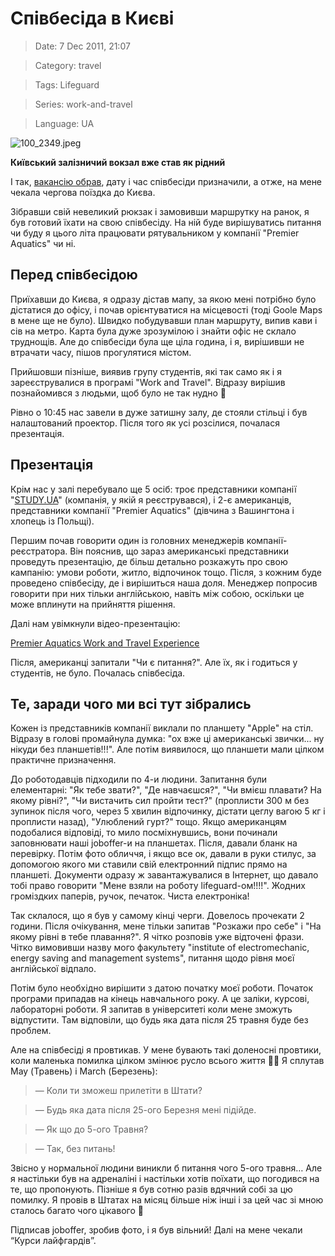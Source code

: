 # Співбесіда в Києві

> Date: 7 Dec 2011, 21:07

> Category: travel

> Tags: Lifeguard

> Series: work-and-travel

> Language: UA

![100_2349.jpeg](https://res.craft.do/user/full/b5a256f3-51ff-c8e5-10fe-9343b6a0451d/doc/7ED03DD4-4B26-4849-B031-AC025954FD85/FC0CEB1E-9AEB-4915-B3EF-D84902F63550_2/yL6BDy5DvSlKVChhfR0ZKOOowow7YF0Zo5vLLx71pZsz/100_2349.jpeg)

**Київський залізничий вокзал вже став як рідний**

І так, [вакансію обрав](/posts/vibir-vakansii), дату і час співбесіди призначили, а отже, на мене чекала чергова поїздка до Києва.

Зібравши свій невеликий рюкзак і замовивши маршрутку на ранок, я був готовий їхати на свою співбесіду. На ній буде вирішуватись питання чи буду я цього літа працювати рятувальником у компанії "Premier Aquatics" чи ні.

## Перед співбесідою

Приїхавши до Києва, я одразу дістав мапу, за якою мені потрібно було дістатися до офісу, і почав орієнтуватися на місцевості (тоді Goole Maps в мене ще не було). Швидко побудувавши план маршруту, випив кави і сів на метро. Карта була дуже зрозумілою і знайти офіс не склало труднощів. Але до співбесіди була ще ціла година, і я, вирішивши не втрачати часу, пішов прогулятися містом.

Прийшовши пізніше, виявив групу студентів, які так само як і я зареєструвалися в програмі "Work and Travel". Відразу вирішив познайомився з людьми, щоб було не так нудно 🙂

Рівно о 10:45 нас завели в дуже затишну залу, де стояли стільці і був налаштований проектор. Після того як усі розсілися, почалася презентація.

## Презентація

Крім нас у залі перебувало ще 5 осіб: троє представники компанії "[STUDY.UA](http://STUDY.UA)" (компанія, у якій я реєструвався), і 2-є американців, представники компанії "Premier Aquatics" (дівчина з Вашингтона і хлопець із Польщі).

Першим почав говорити один із головних менеджерів компанії-реєстратора. Він пояснив, що зараз американські представники проведуть презентацію, де більш детально розкажуть про свою кампанію: умови роботи, житло, відпочинок тощо. Після, з кожним буде проведено співбесіду, де і вирішиться наша доля. Менеджер попросив говорити при них тільки англійською, навіть між собою, оскільки це може вплинути на прийняття рішення.

Далі нам увімкнули відео-презентацію:

[Premier Aquatics Work and Travel Experience](https://www.youtube.com/watch?v=VwWtkWAddaA)

Після, американці запитали "Чи є питання?". Але їх, як і годиться у студентів, не було. Почалась співбесіда.

## Те, заради чого ми всі тут зібрались

Кожен із представників компанії виклали по планшету "Apple" на стіл. Відразу в голові промайнула думка: "ох вже ці американські звички... ну нікуди без планшетів!!!". Але потім виявилося, що планшети мали цілком практичне призначення.

До роботодавців підходили по 4-и людини. Запитання були елементарні: "Як тебе звати?", "Де навчаєшся?", "Чи вмієш плавати? На якому рівні?", "Чи вистачить сил пройти тест?" (проплисти 300 м без зупинок після чого, через 5 хвилин відпочинку, дістати цеглу вагою 5 кг і проплисти назад), "Улюблений гурт?" тощо. Якщо американцям подобалися відповіді, то мило посміхнувшись, вони починали заповнювати наші joboffer-и на планшетах. Після, давали бланк на перевірку. Потім фото обличчя, і якщо все ок, давали в руки стилус, за допомогою якого ми ставили свій електронний підпис прямо на планшеті. Документи одразу ж завантажувалися в Інтернет, що давало тобі право говорити "Мене взяли на роботу lifeguard-ом!!!!". Жодних громіздких паперів, ручок, печаток. Чиста електроніка!

Так склалося, що я був у самому кінці черги. Довелось прочекати 2 години. Після очікування, мене тільки запитав "Розкажи про себе" і "На якому рівні в тебе плавання?". Я чітко розповів уже відточені фрази. Чітко вимовивши назву мого факультету "institute of electromechanic, energy saving and management systems", питання щодо рівня моєї англійської відпало.

Потім було необхідно вирішити з датою початку моєї роботи. Початок програми припадав на кінець навчального року. А це заліки, курсові, лабораторні роботи. Я запитав в університеті коли мене зможуть відпустити. Там відповіли, що будь яка дата після 25 травня буде без проблем.

Але на співбесіді я провтикав. У мене бувають такі доленосні провтики, коли маленька помилка цілком змінює русло всього життя 🤦‍♂️ Я сплутав May (Травень) і March (Березень):

> — Коли ти зможеш прилетіти в Штати?

> — Будь яка дата після 25-ого Березня мені підійде.

> — Як що до 5-ого Травня?

> — Так, без питань!

Звісно у нормальної людини виникли б питання чого 5-ого травня… Але я настільки був на адреналіні і настільки хотів поїхати, що погодився на те, що пропонують. Пізніше я був сотню разів вдячний собі за цю помилку. Я провів в Штатах на місяц більше ніж інші і за цей час зі мною сталось багато чого цікавого 🙂

Підписав joboffer, зробив фото, і я був вільний! Далі на мене чекали “Курси лайфгардів”.

